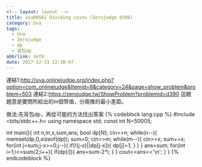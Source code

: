 ```yaml
---
<!-- layout: layout -->
title: uva00562 Dividing coins (Zerojudge d390)
category: Uva
tags:
  - Uva
  - Zerojudge
  - dp
  - 背包dp
abbrlink: 3ef0
date: 2017-12-31 22:30:47
---
```

連結1:http://uva.onlinejudge.org/index.php?option=com_onlinejudge&Itemid=8&category=24&page=show_problem&problem=503
連結2:https://zerojudge.tw/ShowProblem?problemid=d390
這題題意是要問所給出的m個幣值，分兩推的最小差距。
<!-- more -->
做法:先背包dp，再從可能的方法找出答案
{% codeblock lang:cpp %}
#include <bits/stdc++.h>
using namespace std;
const int N=50005;

int main(){
    int n,m,x,sum,ans;
    bool dp[N];
    cin>>n;
    while(n--){
        memset(dp,0,sizeof(dp));
        sum=0;
        cin>>m;
        while(m--){
            cin>>x;
            sum+=x;
            for(int j=sum;j-x>=0;j--){
                if(!(j-x)||dp[j-x]){
                    dp[j]=1;
                }
            }
        }
        ans=sum;
        for(int i=1;i<=sum/2;i++){
            if(dp[i]){
                ans=sum-2*i;
            }
        }
        cout<<ans<<'\n';
    }
}
{% endcodeblock %}